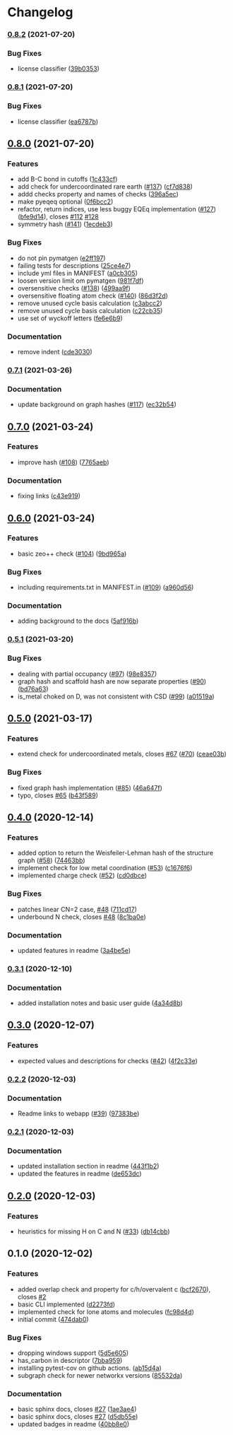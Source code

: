 # Changelog

### [0.8.2](https://www.github.com/kjappelbaum/mofchecker/compare/v0.8.1...v0.8.2) (2021-07-20)


### Bug Fixes

* license classifier ([39b0353](https://www.github.com/kjappelbaum/mofchecker/commit/39b035373c72abf34cc0f0714184b36bdd04d5d5))

### [0.8.1](https://www.github.com/kjappelbaum/mofchecker/compare/v0.8.0...v0.8.1) (2021-07-20)


### Bug Fixes

* license classifier ([ea6787b](https://www.github.com/kjappelbaum/mofchecker/commit/ea6787bd3363bd0a9b11dc0dd7fab8fb4ffa918f))

## [0.8.0](https://www.github.com/kjappelbaum/mofchecker/compare/v0.7.1...v0.8.0) (2021-07-20)


### Features

* add B-C bond in cutoffs ([1c433cf](https://www.github.com/kjappelbaum/mofchecker/commit/1c433cf2df3723d601f9d1b50308e1b6a829955f))
* add check for undercoordinated rare earth ([#137](https://www.github.com/kjappelbaum/mofchecker/issues/137)) ([cf7d838](https://www.github.com/kjappelbaum/mofchecker/commit/cf7d8385772bce05851c3dcc296b3a7f01135b90))
* addd checks property and names of checks ([396a5ec](https://www.github.com/kjappelbaum/mofchecker/commit/396a5eca45b28da8d6189dc869e6ab4567ad8836))
* make pyeqeq optional ([0f6bcc2](https://www.github.com/kjappelbaum/mofchecker/commit/0f6bcc2427060209af7b1d8b3b11252e4150a730))
* refactor, return indices, use less buggy EQEq implementation ([#127](https://www.github.com/kjappelbaum/mofchecker/issues/127)) ([bfe9d14](https://www.github.com/kjappelbaum/mofchecker/commit/bfe9d14fed6e1f21974514e547b74f4752028a2c)), closes [#112](https://www.github.com/kjappelbaum/mofchecker/issues/112) [#128](https://www.github.com/kjappelbaum/mofchecker/issues/128)
* symmetry hash ([#141](https://www.github.com/kjappelbaum/mofchecker/issues/141)) ([1ecdeb3](https://www.github.com/kjappelbaum/mofchecker/commit/1ecdeb3138a6674d72bd34d2fd8635e3ffbd43f7))


### Bug Fixes

* do not pin pymatgen ([e2ff197](https://www.github.com/kjappelbaum/mofchecker/commit/e2ff19727d56bd04aacd7227678f69b117d59bc7))
* failing tests for descriptions ([25ce4e7](https://www.github.com/kjappelbaum/mofchecker/commit/25ce4e78cea19748b5628fd2b2fa1150e9d7b854))
* include yml files in MANIFEST ([a0cb305](https://www.github.com/kjappelbaum/mofchecker/commit/a0cb3051785bf8bbdca811c95794b49a5b4f65e5))
* loosen version limit om pymatgen ([981f7df](https://www.github.com/kjappelbaum/mofchecker/commit/981f7dff7b0ee9032b6cdfec7b7a8eaf7bf85a85))
* oversensitive checks ([#138](https://www.github.com/kjappelbaum/mofchecker/issues/138)) ([499aa9f](https://www.github.com/kjappelbaum/mofchecker/commit/499aa9f8b1147e7d840b6c7802c0ba30701f6186))
* oversensitive floating atom check ([#140](https://www.github.com/kjappelbaum/mofchecker/issues/140)) ([86d3f2d](https://www.github.com/kjappelbaum/mofchecker/commit/86d3f2d1ab0a028029380c7df4f57404155e5fca))
* remove unused cycle basis calculation ([c3abcc2](https://www.github.com/kjappelbaum/mofchecker/commit/c3abcc25f3603a9fedea0d12328e8a0fd501a2ba))
* remove unused cycle basis calculation ([c22cb35](https://www.github.com/kjappelbaum/mofchecker/commit/c22cb3514f093776a81125eae4ff2d4cb32497d1))
* use set of wyckoff letters ([fe6e6b9](https://www.github.com/kjappelbaum/mofchecker/commit/fe6e6b99e24d1abf865ad523b21f34801c3da633))


### Documentation

* remove indent ([cde3030](https://www.github.com/kjappelbaum/mofchecker/commit/cde3030f1cb894e60d7b19cbec90e172524c6b8c))

### [0.7.1](https://www.github.com/kjappelbaum/mofchecker/compare/v0.7.0...v0.7.1) (2021-03-26)


### Documentation

* update background on graph hashes ([#117](https://www.github.com/kjappelbaum/mofchecker/issues/117)) ([ec32b54](https://www.github.com/kjappelbaum/mofchecker/commit/ec32b541ba02c809a54546815ae021c241908e0d))

## [0.7.0](https://www.github.com/kjappelbaum/mofchecker/compare/v0.6.0...v0.7.0) (2021-03-24)


### Features

* improve hash ([#108](https://www.github.com/kjappelbaum/mofchecker/issues/108)) ([7765aeb](https://www.github.com/kjappelbaum/mofchecker/commit/7765aeb921ed2d9afd4509a4b4a6687554caf69d))


### Documentation

* fixing links ([c43e919](https://www.github.com/kjappelbaum/mofchecker/commit/c43e919f7095dc0cd182cb8844227eacf6649dce))

## [0.6.0](https://www.github.com/kjappelbaum/mofchecker/compare/v0.5.1...v0.6.0) (2021-03-24)


### Features

* basic zeo++ check ([#104](https://www.github.com/kjappelbaum/mofchecker/issues/104)) ([9bd965a](https://www.github.com/kjappelbaum/mofchecker/commit/9bd965a3d556dadddc44fbe776bdc6521d33b074))


### Bug Fixes

* including requirements.txt in MANIFEST.in ([#109](https://www.github.com/kjappelbaum/mofchecker/issues/109)) ([a960d56](https://www.github.com/kjappelbaum/mofchecker/commit/a960d56dc000c2f4bc70a9f7df4742ea810ca11d))


### Documentation

* adding background to the docs ([5af916b](https://www.github.com/kjappelbaum/mofchecker/commit/5af916b84a7814df6d5d54b756b2469ce6b2ff9f))

### [0.5.1](https://www.github.com/kjappelbaum/mofchecker/compare/v0.5.0...v0.5.1) (2021-03-20)


### Bug Fixes

* dealing with partial occupancy ([#97](https://www.github.com/kjappelbaum/mofchecker/issues/97)) ([98e8357](https://www.github.com/kjappelbaum/mofchecker/commit/98e8357b793a915fc62e4118dc21973cce715ee6))
* graph hash and scaffold hash are now separate properties ([#90](https://www.github.com/kjappelbaum/mofchecker/issues/90)) ([bd76a63](https://www.github.com/kjappelbaum/mofchecker/commit/bd76a6390bc7fce9f7ea367392f413b93f38b94b))
* is_metal choked on D, was not consistent with CSD ([#99](https://www.github.com/kjappelbaum/mofchecker/issues/99)) ([a01519a](https://www.github.com/kjappelbaum/mofchecker/commit/a01519a305cd79fb79dfa915149f56b50bf145ca))

## [0.5.0](https://www.github.com/kjappelbaum/mofchecker/compare/v0.4.0...v0.5.0) (2021-03-17)


### Features

* extend check for undercoordinated metals, closes [#67](https://www.github.com/kjappelbaum/mofchecker/issues/67) ([#70](https://www.github.com/kjappelbaum/mofchecker/issues/70)) ([ceae03b](https://www.github.com/kjappelbaum/mofchecker/commit/ceae03b1afb31d5f02b2c463c836cc2d303365d3))


### Bug Fixes

* fixed graph hash implementation ([#85](https://www.github.com/kjappelbaum/mofchecker/issues/85)) ([46a647f](https://www.github.com/kjappelbaum/mofchecker/commit/46a647f074a9aaf3b7e6ded86ff0e5682faee068))
* typo, closes [#65](https://www.github.com/kjappelbaum/mofchecker/issues/65) ([b43f589](https://www.github.com/kjappelbaum/mofchecker/commit/b43f589ff966a6c8b59a32c8c72a7ec50b630ad7))

## [0.4.0](https://www.github.com/kjappelbaum/mofchecker/compare/v0.3.1...v0.4.0) (2020-12-14)


### Features

* added option to return the Weisfeiler-Lehman hash of the structure graph ([#58](https://www.github.com/kjappelbaum/mofchecker/issues/58)) ([74463bb](https://www.github.com/kjappelbaum/mofchecker/commit/74463bb8f5b4107cf2f0178b92fdf952d8e0ba5d))
* implement check for low metal coordination ([#53](https://www.github.com/kjappelbaum/mofchecker/issues/53)) ([c1676f6](https://www.github.com/kjappelbaum/mofchecker/commit/c1676f632baf54e81d30775897a5fad65b556155))
* implemented charge check ([#52](https://www.github.com/kjappelbaum/mofchecker/issues/52)) ([cd0dbce](https://www.github.com/kjappelbaum/mofchecker/commit/cd0dbce861e206c83081be5d1d4af1f5b7cf7efd))


### Bug Fixes

* patches linear CN=2 case, [#48](https://www.github.com/kjappelbaum/mofchecker/issues/48) ([711cd17](https://www.github.com/kjappelbaum/mofchecker/commit/711cd17eea9951b5acc48aee47f3e83a7807e811))
* underbound N check, closes [#48](https://www.github.com/kjappelbaum/mofchecker/issues/48) ([8c1ba0e](https://www.github.com/kjappelbaum/mofchecker/commit/8c1ba0ef10b9fc6c60b6e155b408cbdb9c722a7c))


### Documentation

* updated features in readme ([3a4be5e](https://www.github.com/kjappelbaum/mofchecker/commit/3a4be5ed2a0caf7b11f388a80029e583ca2bd199))

### [0.3.1](https://www.github.com/kjappelbaum/mofchecker/compare/v0.3.0...v0.3.1) (2020-12-10)


### Documentation

* added installation notes and basic user guide ([4a34d8b](https://www.github.com/kjappelbaum/mofchecker/commit/4a34d8b1b6fd47a3ca385c2c568e0b564dc28cdf))

## [0.3.0](https://www.github.com/kjappelbaum/mofchecker/compare/v0.2.2...v0.3.0) (2020-12-07)


### Features

* expected values and descriptions for checks  ([#42](https://www.github.com/kjappelbaum/mofchecker/issues/42)) ([4f2c33e](https://www.github.com/kjappelbaum/mofchecker/commit/4f2c33e8d36c34c865824df6f3a74b4a5bdc9b08))

### [0.2.2](https://www.github.com/kjappelbaum/mofchecker/compare/v0.2.1...v0.2.2) (2020-12-03)


### Documentation

* Readme links to webapp ([#39](https://www.github.com/kjappelbaum/mofchecker/issues/39)) ([97383be](https://www.github.com/kjappelbaum/mofchecker/commit/97383be40086c64c41b4155aac24ecf8fc56926c))

### [0.2.1](https://www.github.com/kjappelbaum/mofchecker/compare/v0.2.0...v0.2.1) (2020-12-03)


### Documentation

* updated installation section in readme ([443f1b2](https://www.github.com/kjappelbaum/mofchecker/commit/443f1b259f25c75298984f41e23437fd9c1da5d0))
* updated the features in readme ([de653dc](https://www.github.com/kjappelbaum/mofchecker/commit/de653dcf035e193022326c1f50261ca024f3ee87))

## [0.2.0](https://www.github.com/kjappelbaum/mofchecker/compare/v0.1.0...v0.2.0) (2020-12-03)


### Features

* heuristics for missing H on C and N  ([#33](https://www.github.com/kjappelbaum/mofchecker/issues/33)) ([db14cbb](https://www.github.com/kjappelbaum/mofchecker/commit/db14cbb86f69d19cc361b2db20a35e5fe02c17fd))

## 0.1.0 (2020-12-02)


### Features

* added overlap check and property for c/h/overvalent c ([bcf2670](https://www.github.com/kjappelbaum/mofchecker/commit/bcf267048d05b9e5092620f363c148eb0f0cfa92)), closes [#2](https://www.github.com/kjappelbaum/mofchecker/issues/2)
* basic CLI implemented ([d2273fd](https://www.github.com/kjappelbaum/mofchecker/commit/d2273fd6a6cca0bfa15efb242c7b98b7ed281907))
* implemented check for lone atoms and molecules ([fc98d4d](https://www.github.com/kjappelbaum/mofchecker/commit/fc98d4d3de32ffb3ac7910ab2726ebfcc85ad6f5))
* initial commit ([474dab0](https://www.github.com/kjappelbaum/mofchecker/commit/474dab0baa2557fda69a37d1dc8e211ffbebf98f))


### Bug Fixes

* dropping windows support ([5d5e605](https://www.github.com/kjappelbaum/mofchecker/commit/5d5e6055b4098507033c3749c711df0ed878cbee))
* has_carbon in descriptor ([7bba959](https://www.github.com/kjappelbaum/mofchecker/commit/7bba9596df407458875f86bf33b56f3423749c2b))
* installing pytest-cov on github actions. ([ab15d4a](https://www.github.com/kjappelbaum/mofchecker/commit/ab15d4a83b3e4309c98dab1dcb7d24f9adf04bd1))
* subgraph check for newer networkx versions ([85532da](https://www.github.com/kjappelbaum/mofchecker/commit/85532da371eb95ab97fd2551810f0a12478f75cf))


### Documentation

* basic sphinx docs, closes [#27](https://www.github.com/kjappelbaum/mofchecker/issues/27) ([1ae3ae4](https://www.github.com/kjappelbaum/mofchecker/commit/1ae3ae4640b47fa73df4ae582d110dca691d0312))
* basic sphinx docs, closes [#27](https://www.github.com/kjappelbaum/mofchecker/issues/27) ([d5db55e](https://www.github.com/kjappelbaum/mofchecker/commit/d5db55e4b25abce2d0e32c1a4f8cb4e2b2fa5b17))
* updated badges in readme ([40bb8e0](https://www.github.com/kjappelbaum/mofchecker/commit/40bb8e022e0a42cb59953eaa5dc753c52d5b3e7d))
